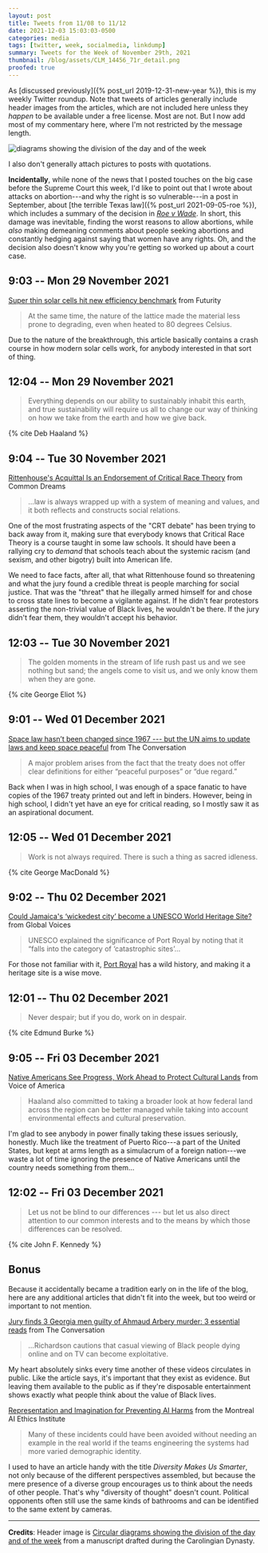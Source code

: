 ```yaml
---
layout: post
title: Tweets from 11/08 to 11/12
date: 2021-12-03 15:03:03-0500
categories: media
tags: [twitter, week, socialmedia, linkdump]
summary: Tweets for the Week of November 29th, 2021
thumbnail: /blog/assets/CLM_14456_71r_detail.png
proofed: true
---
```


As [discussed previously]({% post_url 2019-12-31-new-year %}), this is my weekly Twitter roundup.  Note that tweets of articles generally include header images from the articles, which are not included here unless they *happen* to be available under a free license.  Most are not.  But I now add most of my commentary here, where I'm not restricted by the message length.

![diagrams showing the division of the day and of the week](/blog/assets/CLM_14456_71r_detail.png "diagrams showing the division of the day and of the week")

I also don't generally attach pictures to posts with quotations.

**Incidentally**, while none of the news that I posted touches on the big case before the Supreme Court this week, I'd like to point out that I wrote about attacks on abortion---and why the right is so vulnerable---in a post in September, about [the terrible Texas law]({% post_url 2021-09-05-roe %}), which includes a summary of the decision in [*Roe v Wade*](https://en.wikipedia.org/wiki/Roe_v._Wade).  In short, this damage was inevitable, finding the worst reasons to allow abortions, while *also* making demeaning comments about people seeking abortions and constantly hedging against saying that women have any rights.  Oh, and the decision also doesn't know why you're getting so worked up about a court case.

## 9:03 -- Mon 29 November 2021

[<i class="fab fa-twitter-square"></i>](https://twitter.com/jcolag/status/1465320391967055877) [Super thin solar cells hit new efficiency benchmark](https://www.futurity.org/super-thin-solar-cells-perovskites-2661222/) from Futurity

 > At the same time, the nature of the lattice made the material less prone to degrading, even when heated to 80 degrees Celsius.

Due to the nature of the breakthrough, this article basically contains a crash course in how modern solar cells work, for anybody interested in that sort of thing.

## 12:04 -- Mon 29 November 2021

[<i class="fab fa-twitter-square"></i>](https://twitter.com/jcolag/status/1465365941689012225)

 > Everything depends on our ability to sustainably inhabit this earth, and true sustainability will require us all to change our way of thinking on how we take from the earth and how we give back.

{% cite Deb Haaland %}

## 9:04 -- Tue 30 November 2021

[<i class="fab fa-twitter-square"></i>](https://twitter.com/jcolag/status/1465683031406960642) [Rittenhouse's Acquittal Is an Endorsement of Critical Race Theory](https://www.commondreams.org/views/2021/11/23/rittenhouses-acquittal-endorsement-critical-race-theory) from Common Dreams

 > ...law is always wrapped up with a system of meaning and values, and it both reflects and constructs social relations.

One of the most frustrating aspects of the "CRT debate" has been trying to back away from it, making sure that everybody knows that Critical Race Theory is a course taught in some law schools.  It should have been a rallying cry to *demand* that schools teach about the systemic racism (and sexism, and other bigotry) built into American life.

We need to face facts, after all, that what Rittenhouse found so threatening and what the jury found a credible threat is people marching for social justice.  That was the "threat" that he illegally armed himself for and chose to cross state lines to become a vigilante against.  If he didn't fear protestors asserting the non-trivial value of Black lives, he wouldn't be there.  If the jury didn't fear them, they wouldn't accept his behavior.

## 12:03 -- Tue 30 November 2021

[<i class="fab fa-twitter-square"></i>](https://twitter.com/jcolag/status/1465728077753774087)

 > The golden moments in the stream of life rush past us and we see nothing but sand; the angels come to visit us, and we only know them when they are gone.

{% cite George Eliot %}

## 9:01 -- Wed 01 December 2021

[<i class="fab fa-twitter-square"></i>](https://twitter.com/jcolag/status/1466044664004415494) [Space law hasn’t been changed since 1967 --- but the UN aims to update laws and keep space peaceful](https://theconversation.com/space-law-hasnt-been-changed-since-1967-but-the-un-aims-to-update-laws-and-keep-space-peaceful-171351) from The Conversation

 > A major problem arises from the fact that the treaty does not offer clear definitions for either “peaceful purposes” or “due regard.”

Back when I was in high school, I was enough of a space fanatic to have copies of the 1967 treaty printed out and left in binders.  However, being in high school, I didn't yet have an eye for critical reading, so I mostly saw it as an aspirational document.

## 12:05 -- Wed 01 December 2021

[<i class="fab fa-twitter-square"></i>](https://twitter.com/jcolag/status/1466090969430822915)

 > Work is not always required. There is such a thing as sacred idleness.

{% cite George MacDonald %}

## 9:02 -- Thu 02 December 2021

[<i class="fab fa-twitter-square"></i>](https://twitter.com/jcolag/status/1466407303809273865) [Could Jamaica's ‘wickedest city’ become a UNESCO World Heritage Site?](https://globalvoices.org/2021/11/23/could-jamaicas-wickedest-city-become-a-unesco-world-heritage-site/) from Global Voices

 > UNESCO explained the significance of Port Royal by noting that it “falls into the category of ‘catastrophic sites’...

For those not familiar with it, [Port Royal](https://en.wikipedia.org/wiki/Port_Royal) has a wild history, and making it a heritage site is a wise move.

## 12:01 -- Thu 02 December 2021

[<i class="fab fa-twitter-square"></i>](https://twitter.com/jcolag/status/1466452350109839364)

 > Never despair; but if you do, work on in despair.

{% cite Edmund Burke %}

## 9:05 -- Fri 03 December 2021

[<i class="fab fa-twitter-square"></i>](https://twitter.com/jcolag/status/1466770446888714245) [Native Americans See Progress, Work Ahead to Protect Cultural Lands](https://www.voanews.com/a/native-americans-see-progress-work-ahead-to-protect-cultural-lands/6328639.html) from Voice of America

 > Haaland also committed to taking a broader look at how federal land across the region can be better managed while taking into account environmental effects and cultural preservation.

I'm glad to see anybody in power finally taking these issues seriously, honestly.  Much like the treatment of Puerto Rico---a part of the United States, but kept at arms length as a simulacrum of a foreign nation---we waste a lot of time ignoring the presence of Native Americans until the country needs something from them...

## 12:02 -- Fri 03 December 2021

[<i class="fab fa-twitter-square"></i>](https://twitter.com/jcolag/status/1466814989864366084)

 > Let us not be blind to our differences --- but let us also direct attention to our common interests and to the means by which those differences can be resolved.

{% cite John F. Kennedy %}

## Bonus

Because it accidentally became a tradition early on in the life of the blog, here are any additional articles that didn't fit into the week, but too weird or important to not mention.

<i class="fas fa-square"></i> [Jury finds 3 Georgia men guilty of Ahmaud Arbery murder: 3 essential reads](https://theconversation.com/jury-finds-3-georgia-men-guilty-of-ahmaud-arbery-murder-3-essential-reads-172493) from The Conversation

 > ...Richardson cautions that casual viewing of Black people dying online and on TV can become exploitative.

My heart absolutely sinks every time another of these videos circulates in public.  Like the article says, it's important that they exist as evidence.  But leaving them available to the public as if they're disposable entertainment shows exactly what people think about the value of Black lives.

<i class="fas fa-square"></i> [Representation and Imagination for Preventing AI Harms](https://montrealethics.ai/representation-and-imagination-for-preventing-ai-harms/) from the Montreal AI Ethics Institute

 > Many of these incidents could have been avoided without needing an example in the real world if the teams engineering the systems had more varied demographic identity.

I used to have an article handy with the title *Diversity Makes Us Smarter*, not only because of the different perspectives assembled, but because the mere presence of a diverse group encourages us to think about the needs of other people.  That's why "diversity of thought" doesn't count.  Political opponents often still use the same kinds of bathrooms and can be identified to the same extent by cameras.

* * *

**Credits**:  Header image is [Circular diagrams showing the division of the day and of the week](https://commons.wikimedia.org/wiki/File:CLM_14456_71r_detail.jpg) from a manuscript drafted during the Carolingian Dynasty.
